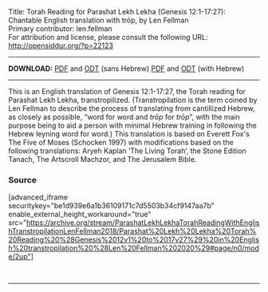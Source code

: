 <html>
<head></head>
<body>
Title: Torah Reading for Parashat Lekh Lekha (Genesis 12:1-17:27): Chantable English translation with trōp, by Len Fellman<br />
Primary contributor: len.fellman<br />
For attribution and license, please consult the following URL: <a href="http://opensiddur.org/?p=22123">http://opensiddur.org/?p=22123</a>
<p />
<hr />


<strong>DOWNLOAD:</strong> 
<a href="https://archive.org/download/ParashatLekhLekhaTorahReadingWithEnglishTranstropilationLenFellman2018/Parashat%20Lekh%20Lekha%20Torah%20Reading%20%28Genesis%2012v1%20to%2017v27%29%20in%20English%20transtropilation%20%28Len%20Fellman%202020%29%20-%20english%20only.pdf">PDF</a> and <a href="https://archive.org/download/ParashatLekhLekhaTorahReadingWithEnglishTranstropilationLenFellman2018/Parashat%20Lekh%20Lekha%20Torah%20Reading%20%28Genesis%2012v1%20to%2017v27%29%20in%20English%20transtropilation%20%28Len%20Fellman%202020%29%20-%20english%20only.odt">ODT</a> (sans Hebrew) 
<a href="https://archive.org/download/ParashatLekhLekhaTorahReadingWithEnglishTranstropilationLenFellman2018/Parashat%20Lekh%20Lekha%20Torah%20Reading%20%28Genesis%2012v1%20to%2017v27%29%20in%20English%20transtropilation%20%28Len%20Fellman%202020%29.pdf">PDF</a> and <a href="https://archive.org/download/ParashatLekhLekhaTorahReadingWithEnglishTranstropilationLenFellman2018/Parashat%20Lekh%20Lekha%20Torah%20Reading%20%28Genesis%2012v1%20to%2017v27%29%20in%20English%20transtropilation%20%28Len%20Fellman%202020%29.odt">ODT</a> (with Hebrew)


<hr />

This is an English translation of Genesis 12:1-17:27, the Torah reading for Parashat Lekh Lekha, transtropilized. (Transtropilation is the term coined by Len Fellman to describe the process of translating from cantillized Hebrew, as closely as possible, “word for word and <em>trōp</em> for <em>trōp</em>”, with the main purpose being to aid a person with minimal Hebrew training in following the Hebrew leyning word for word.) This translation is based on Everett Fox's The Five of Moses (Schocken 1997) with modifications based on the following translations: Aryeh Kaplan ‘The Living Torah’, the Stone Edition Tanach, The Artscroll Machzor, and The Jerusalem Bible.


<h3>Source</h3>

[advanced_iframe securitykey="be1d939e6a1b36109171c7d5503b34cf9147aa7b" enable_external_height_workaround="true" src="https://archive.org/stream/ParashatLekhLekhaTorahReadingWithEnglishTranstropilationLenFellman2018/Parashat%20Lekh%20Lekha%20Torah%20Reading%20%28Genesis%2012v1%20to%2017v27%29%20in%20English%20transtropilation%20%28Len%20Fellman%202020%29#page/n0/mode/2up"]

&nbsp;

<hr />

&nbsp;

</body>
</html>